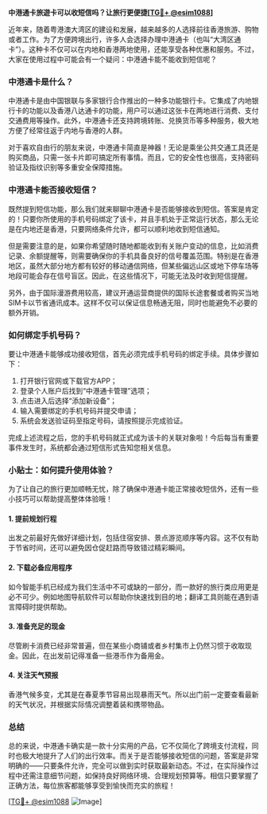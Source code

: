 **中港通卡旅遊卡可以收短信吗？让旅行更便捷[[TG💪+ @esim1088](https://t.me/s/esim1088)]**

近年来，随着粤港澳大湾区的建设和发展，越来越多的人选择前往香港旅游、购物或者工作。为了方便跨境出行，许多人会选择办理中港通卡（也叫“大湾区通卡”）。这种卡不仅可以在内地和香港两地使用，还能享受各种优惠和服务。不过，大家在使用过程中可能会有一个疑问：中港通卡能不能收到短信呢？

### 中港通卡是什么？

中港通卡是由中国银联与多家银行合作推出的一种多功能银行卡。它集成了内地银行卡的功能以及香港八达通卡的功能，用户可以通过这张卡在两地进行消费、支付交通费用等操作。此外，中港通卡还支持跨境转账、兑换货币等多种服务，极大地方便了经常往返于内地与香港的人群。

对于喜欢自由行的朋友来说，中港通卡简直是神器！无论是乘坐公共交通工具还是购买商品，只需一张卡片即可搞定所有事情。而且，它的安全性也很高，支持密码验证及指纹识别等多重安全保障措施。

### 中港通卡能否接收短信？

既然提到短信功能，那么我们就来聊聊中港通卡是否能够接收到短信。答案是肯定的！只要你所使用的手机号码绑定了该卡，并且手机处于正常运行状态，那么无论是在内地还是香港，只要网络条件允许，都可以顺利地收到短信通知。

但是需要注意的是，如果你希望随时随地都能收到有关账户变动的信息，比如消费记录、余额提醒等，则需要确保你的手机具备良好的信号覆盖范围。特别是在香港地区，虽然大部分地方都有较好的移动通信网络，但某些偏远山区或地下停车场等地段可能会存在信号盲区。因此，在这些情况下，可能无法及时收到短信提醒。

另外，由于国际漫游费用较高，建议开通运营商提供的国际长途套餐或者购买当地SIM卡以节省通讯成本。这样不仅可以保证信息畅通无阻，同时也能避免不必要的额外开销。

### 如何绑定手机号码？

要让中港通卡能够成功接收短信，首先必须完成手机号码的绑定手续。具体步骤如下：

1. 打开银行官网或下载官方APP；
2. 登录个人账户后找到“中港通卡管理”选项；
3. 点击进入后选择“添加新设备”；
4. 输入需要绑定的手机号码并提交申请；
5. 系统会发送验证码至指定号码，请按照提示完成验证。

完成上述流程之后，您的手机号码就正式成为该卡的关联对象啦！今后每当有重要事件发生时，系统都会通过短信形式告知您相关信息。

### 小贴士：如何提升使用体验？

为了让自己的旅行更加顺畅无忧，除了确保中港通卡能正常接收短信外，还有一些小技巧可以帮助提高整体体验哦！

#### 1. 提前规划行程
出发之前最好先做好详细计划，包括住宿安排、景点游览顺序等内容。这不仅有助于节省时间，还可以避免因仓促赶路而导致错过精彩瞬间。

#### 2. 下载必备应用程序
如今智能手机已经成为我们生活中不可或缺的一部分，而一款好的旅行类应用更是必不可少。例如地图导航软件可以帮助你快速找到目的地；翻译工具则能在遇到语言障碍时提供帮助。

#### 3. 准备充足的现金
尽管刷卡消费已经非常普遍，但在某些小商铺或者乡村集市上仍然习惯于收取现金。因此，在出发前记得准备一些港币作为备用金。

#### 4. 关注天气预报
香港气候多变，尤其是在春夏季节容易出现暴雨天气。所以出门前一定要查看最新的天气状况，并根据实际情况调整着装和携带物品。

### 总结

总的来说，中港通卡确实是一款十分实用的产品，它不仅简化了跨境支付流程，同时也极大地提升了人们的出行效率。而关于是否能够接收短信的问题，答案是非常明确的——只要条件允许，完全可以做到实时获取最新动态。不过，在实际操作过程中还需注意细节问题，如保持良好网络环境、合理规划预算等。相信只要掌握了正确方法，每位旅客都能够享受到愉快而充实的旅程！

[[TG💪+ @esim1088](https://t.me/s/esim1088) ![Image](https://i.postimg.cc/4NQfJmqS/Snipaste-2025-05-13-00-14-12.png)]